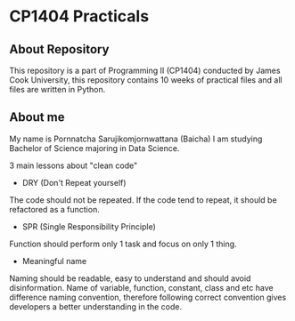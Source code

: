 # CP1404 Practicals

## About Repository
This repository is a part of Programming II (CP1404) conducted by 
James Cook University, this repository contains 10 weeks
of practical files and all files are written in Python.

## About me
My name is Pornnatcha Sarujikomjornwattana (Baicha)
I am studying Bachelor of Science majoring in Data Science.

3 main lessons about "clean code"

- DRY (Don't Repeat yourself)

The code should not be repeated. If the code tend to repeat,
it should be refactored as a function.
- SPR (Single Responsibility Principle)

Function should perform only 1 task and focus on only 1 thing.
- Meaningful name

Naming should be readable, easy to understand and should avoid
disinformation.
Name of variable, function, constant, class and etc 
have difference naming convention, therefore following 
correct convention gives developers a better understanding
in the code.

